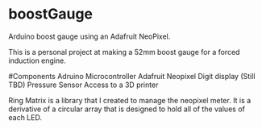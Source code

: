 # boostGauge
Arduino boost gauge using an Adafruit NeoPixel.

This is a personal project at making a 52mm boost gauge for a forced induction engine.

#Components
Adruino Microcontroller
Adafruit Neopixel
Digit display (Still TBD)
Pressure Sensor
Access to a 3D printer

Ring Matrix is a library that I created to manage the neopixel meter.  It is a derivative of a circular array that is designed to hold all of the values of each LED.
